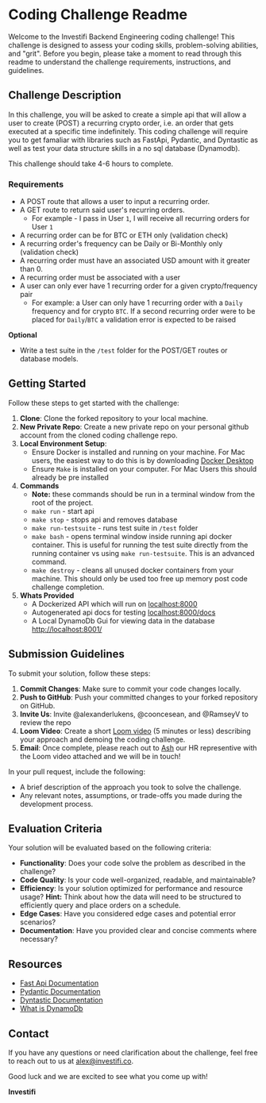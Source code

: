 # Coding Challenge Readme

Welcome to the Investifi Backend Engineering coding challenge! This challenge is designed to assess your coding skills, problem-solving abilities, and "grit". Before you begin, please take a moment to read through this readme to understand the challenge requirements, instructions, and guidelines.

## Challenge Description

In this challenge, you will be asked to create a simple api that will allow a user to create (POST) a recurring crypto order, i.e. an order that gets executed at a specific time indefinitely. This coding challenge will require you to get famaliar with libraries such as FastApi, Pydantic, and Dyntastic as well as test your data structure skills in a no sql database (Dynamodb).

This challenge should take 4-6 hours to complete.

### Requirements
- A POST route that allows a user to input a recurring order. 
- A GET route to return said user's recurring orders. 
  - For example - I pass in User `1`, I will receive all recurring orders for User `1`
- A recurring order can be for BTC or ETH only (validation check)
- A recurring order's frequency can be Daily or Bi-Monthly only (validation check)
- A recurring order must have an associated USD amount with it greater than 0.
- A recurring order must be associated with a user
- A user can only ever have 1 recurring order for a given crypto/frequency pair
  - For example: a User can only have 1 recurring order with a `Daily` frequency and for crypto `BTC`. If a second recurring order were to be placed for  `Daily`/`BTC` a validation error is expected to be raised

**Optional**
- Write a test suite in the `/test` folder for the POST/GET routes or database models.

## Getting Started

Follow these steps to get started with the challenge:

1. **Clone**: Clone the forked repository to your local machine.
1. **New Private Repo**: Create a new private repo on your personal github account from the cloned coding challenge repo.
1. **Local Environment Setup**:
   - Ensure Docker is installed and running on your machine. For Mac users, the easiest way to do this is by downloading [Docker Desktop](https://www.docker.com/products/docker-desktop/)
   - Ensure `Make` is installed on your computer. For Mac Users this should already be pre installed
1. **Commands**
   - **Note:** these commands should be run in a terminal window from the root of the project.
   - `make run` - start api
   - `make stop` - stops api and removes database
   - `make run-testsuite` - runs test suite in `/test` folder
   - `make bash` - opens terminal window inside running api docker container. This is useful for running the test suite directly from the running container vs using `make run-testsuite`. This is an advanced command.
   - `make destroy` - cleans all unused docker containers from your machine. This should only be used too free up memory post code challenge completion.
1. **Whats Provided**
   - A Dockerized API which will run on [localhost:8000](http://localhost:8000)
   - Autogenerated api docs for testing [localhost:8000/docs](http://localhost:8000/docs)
   - A Local DynamoDb Gui for viewing data in the database [http://localhost:8001/](http://localhost:8001/)

## Submission Guidelines

To submit your solution, follow these steps:

1. **Commit Changes**: Make sure to commit your code changes locally.
1. **Push to GitHub**: Push your committed changes to your forked repository on GitHub.
1. **Invite Us**: Invite @alexanderlukens, @cooncesean, and @RamseyV to review the repo
1. **Loom Video**: Create a short [Loom video](https://www.loom.com/) (5 minutes or less) describing your approach and demoing the coding challenge. 
1. **Email**: Once complete, please reach out to [Ash](mailto:ash@1872consulting.com) our HR representive with the Loom video attached and we will be in touch!

In your pull request, include the following:

- A brief description of the approach you took to solve the challenge.
- Any relevant notes, assumptions, or trade-offs you made during the development process.

## Evaluation Criteria

Your solution will be evaluated based on the following criteria:

- **Functionality**: Does your code solve the problem as described in the challenge?
- **Code Quality**: Is your code well-organized, readable, and maintainable?
- **Efficiency**: Is your solution optimized for performance and resource usage? **Hint:** Think about how the data will need to be structured to efficiently query and place orders on a schedule.
- **Edge Cases**: Have you considered edge cases and potential error scenarios?
- **Documentation**: Have you provided clear and concise comments where necessary?

## Resources

- [Fast Api Documentation](https://fastapi.tiangolo.com/)
- [Pydantic Documentation](https://docs.pydantic.dev/latest/)
- [Dyntastic Documentation](https://github.com/nayaverdier/dyntastic)
- [What is DynamoDb](https://medium.com/swlh/what-is-dynamodb-fbb3f6d14f18)

## Contact

If you have any questions or need clarification about the challenge, feel free to reach out to us at [alex@investifi.co](mailto:alex@investifi.co).

Good luck and we are excited to see what you come up with!

**Investifi**
